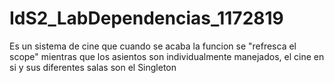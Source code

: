 # IdS2_LabDependencias_1172819

Es un sistema de cine que cuando se acaba la funcion se "refresca el scope" mientras que los asientos son individualmente manejados, el cine en si y sus diferentes salas son el Singleton
